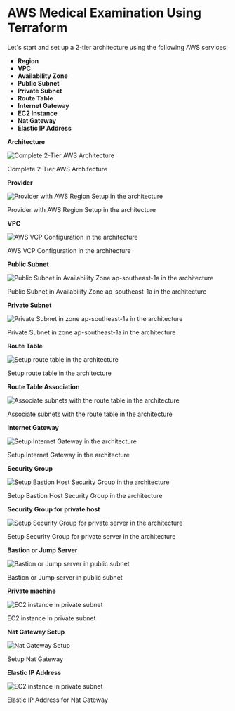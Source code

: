 ﻿# AWS Medical Examination Using Terraform

 Let's start and set up a 2-tier architecture using the following AWS services:

- **Region**
- **VPC**
- **Availability Zone**
- **Public Subnet**
- **Private Subnet**
- **Route Table**
- **Internet Gateway**
- **EC2 Instance**
- **Nat Gateway**
- **Elastic IP Address**

**Architecture**

![Complete 2-Tier AWS Architecture](Final-2-tier.png)

Complete 2-Tier AWS Architecture

**Provider**

![Provider with AWS Region Setup in the architecture](provider.png)

Provider with AWS Region Setup in the architecture

**VPC**

![AWS VCP Configuration in the architecture](vpc.png)

AWS VCP Configuration in the architecture

**Public Subnet**

![Public Subnet in Availability Zone ap-southeast-1a in the architecture](public-subnet.png)

Public Subnet in Availability Zone ap-southeast-1a in the architecture

**Private Subnet**

![Private Subnet in zone ap-southeast-1a in the architecture](private_subnet.png)

Private Subnet in zone ap-southeast-1a in the architecture

**Route Table**

![Setup route table in the architecture](route_table.png)

Setup route table in the architecture

**Route Table Association**

![Associate subnets with the route table in the architecture](routetable_association.png)

Associate subnets with the route table in the architecture

**Internet Gateway**

![Setup Internet Gateway in the architecture](internet_gateway.png)

Setup Internet Gateway in the architecture

**Security Group**

![Setup Bastion Host Security Group in the architecture](public_ec2_sg.png)

Setup Bastion Host Security Group in the architecture

**Security Group for private host**

![Setup Security Group for private server in the architecture](private_ec2_sg.png)

Setup Security Group for private server in the architecture

**Bastion or Jump Server**

![Bastion or Jump server in public subnet](bastion_host.png)

Bastion or Jump server in public subnet

**Private machine**

![EC2 instance in private subnet](private_instance.png)

EC2 instance in private subnet

**Nat Gateway Setup**

![Nat Gateway Setup](nat_gateway.png)

Setup Nat Gateway

**Elastic IP Address**

![EC2 instance in private subnet](eip.png)

Elastic IP Address for Nat Gateway
